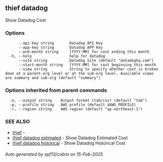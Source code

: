 ## thief datadog

Show Datadog Cost

### Options

```
      --api-key string       Datadog API Key
      --app-key string       Datadog APP Key
      --end-month string     [YYYY-MM] for cost ending this month
  -h, --help                 help for datadog
      --site string          Datadog Site (default "datadoghq.com")
      --start-month string   [YYYY-MM] for cost beginning this month
      --view string          String to specify whether cost is broken down at a parent-org level or at the sub-org level. Available views are summary and sub-org (default "summary")
```

### Options inherited from parent commands

```
  -o, --output string    Output format (tab/csv) (default "tab")
  -p, --profile string   AWS profile (default $AWS_PROFILE)
  -r, --region string    AWS region (default "ap-northeast-1")
```

### SEE ALSO

* [thief](thief.md)	 - 
* [thief datadog estimated](thief_datadog_estimated.md)	 - Show Datadog Estimated Cost
* [thief datadog historical](thief_datadog_historical.md)	 - Show Datadog Historical Cost

###### Auto generated by spf13/cobra on 15-Feb-2025
